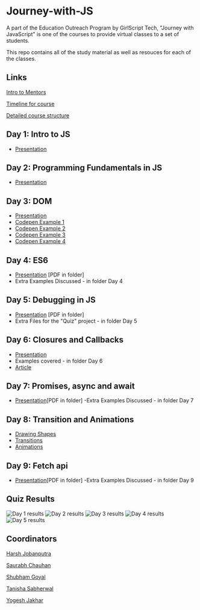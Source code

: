 # Journey-with-JS

A part of the Education Outreach Program by GirlScript Tech, "Journey with JavaScript" is one of the courses to provide virtual classes to a set of students.

This repo contains all of the study material as well as resouces for each of the classes.

## Links

[Intro to Mentors](https://drive.google.com/file/d/1xVnHcZxKn2dv9NDrP2NKNt0lIFJR8P9U/view)

[Timeline for course](https://docs.google.com/spreadsheets/d/151wNgh1Gw4IyIw8cUuGXPI8m9FjaZ6_76TM4sJkeL0o/edit?ts=5e95dc8f#gid=0)

[Detailed course structure](https://docs.google.com/document/d/1KJts1SD5AxsXfUqPIbvDpIocLRGsFIZCrU3iuixZpus/edit)

## Day 1: Intro to JS

- [Presentation](https://slides.com/saurabhchauhan-1/deck/fullscreen)

## Day 2: Programming Fundamentals in JS

- [Presentation](https://slides.com/harshjobanputra/deck)

## Day 3: DOM

- [Presentation](https://slides.com/harshjobanputra/eop-js-day-2)
- [Codepen Example 1](https://codepen.io/harsh-jobanputra/pen/vYNyPrr?editors=1011)
- [Codepen Example 2](https://codepen.io/harsh-jobanputra/pen/wvKoZKv?editors=0011)
- [Codepen Example 3](https://codepen.io/harsh-jobanputra/pen/ZEbBZKJ?editors=1010)
- [Codepen Example 4](https://codepen.io/harsh-jobanputra/pen/qBOqwoQ?editors=1111)

## Day 4: ES6

- [Presentation](https://slides.com/saurabhchauhan-1/deck-83d2ee#/) [PDF in folder]
- Extra Examples Discussed - in folder Day 4

## Day 5: Debugging in JS

- [Presentation](https://slides.com/saurabhchauhan-1/deck-8d3090) [PDF in folder]
- Extra Files for the "Quiz" project - in folder Day 5

## Day 6: Closures and Callbacks

- [Presentation](https://slides.com/saurabhchauhan-1/closures-and-callbacks-by-tanisha)
- Examples covered - in folder Day 6
- [Article](https://medium.com/@tanisha031199/js-the-functional-programming-paradigm-66f1b8d57ee8)

## Day 7: Promises, async and await

- [Presentation](https://docs.google.com/presentation/d/1dR7h3dusEVmE1ZGF7MRPnEElWYmtwXonnRDqqNuddK8/edit#slide=id.g35f391192_00)[PDF in folder]
  -Extra Examples Discussed - in folder Day 7

## Day 8: Transition and Animations

- [Drawing Shapes](https://codepen.io/tanisha03/pen/bGVqLww)
- [Transitions](https://codepen.io/tanisha03/pen/XWmMZxo)
- [Animations](https://codepen.io/tanisha03/pen/ExVmogg)


## Day 9: Fetch api

- [Presentation](https://docs.google.com/presentation/d/1zWF_1Ha93mFTb4-RwU30_1RWKWAv-oMQ/edit#slide=id.p6)[PDF in folder]
  -Extra Examples Discussed - in folder Day 9

## Quiz Results

![Day 1 results](https://github.com/tanisha03/Journey-with-JS/blob/master/Quiz%20Results/Day%201%20EOP%20JS.jpg)
![Day 2 results](https://github.com/tanisha03/Journey-with-JS/blob/master/Quiz%20Results/Day%202%20EOP%20JS.jpg)
![Day 3 results](https://github.com/tanisha03/Journey-with-JS/blob/master/Quiz%20Results/Day%203%20EOP%20JS.jpg)
![Day 4 results](https://github.com/tanisha03/Journey-with-JS/blob/master/Quiz%20Results/Day%204%20EOP%20JS.jpg)
![Day 5 results](https://github.com/tanisha03/Journey-with-JS/blob/master/Quiz%20Results/Day%205%20EOP%20JS.jpg)

## Coordinators

[Harsh Jobanputra](https://github.com/harsh2201)

[Saurabh Chauhan](https://github.com/blitz450)

[Shubham Goyal](https://github.com/shugo111)

[Tanisha Sabherwal](https://github.com/tanisha03)

[Yogesh Jakhar](https://github.com/yogeshjakhar19)
